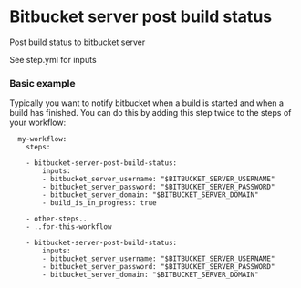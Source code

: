 # Bitbucket server post build status

Post build status to bitbucket server

See step.yml for inputs

### Basic example

Typically you want to notify bitbucket when a build is started and when a build has finished. You can do this by adding this step twice to the steps of your workflow:

```
  my-workflow:
    steps:
    
    - bitbucket-server-post-build-status:
        inputs:
        - bitbucket_server_username: "$BITBUCKET_SERVER_USERNAME"
        - bitbucket_server_password: "$BITBUCKET_SERVER_PASSWORD"
        - bitbucket_server_domain: "$BITBUCKET_SERVER_DOMAIN"
        - build_is_in_progress: true
    
    - other-steps..
    - ..for-this-workflow
    
    - bitbucket-server-post-build-status:
        inputs:
        - bitbucket_server_username: "$BITBUCKET_SERVER_USERNAME"
        - bitbucket_server_password: "$BITBUCKET_SERVER_PASSWORD"
        - bitbucket_server_domain: "$BITBUCKET_SERVER_DOMAIN"

```
